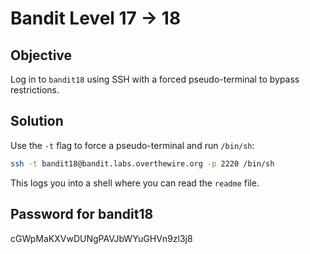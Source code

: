# Bandit Level 17 → 18

## Objective
Log in to `bandit18` using SSH with a forced pseudo-terminal to bypass restrictions.

## Solution
Use the `-t` flag to force a pseudo-terminal and run `/bin/sh`:

```bash
ssh -t bandit18@bandit.labs.overthewire.org -p 2220 /bin/sh
```

This logs you into a shell where you can read the `readme` file.

## Password for bandit18
cGWpMaKXVwDUNgPAVJbWYuGHVn9zl3j8